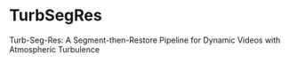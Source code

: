 # TurbSegRes
Turb-Seg-Res: A Segment-then-Restore Pipeline for Dynamic Videos with Atmospheric Turbulence
